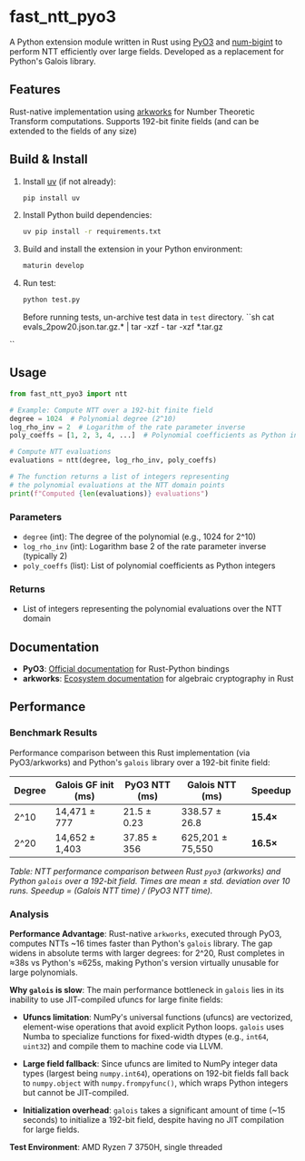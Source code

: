 # fast_ntt_pyo3

A Python extension module written in Rust using [PyO3](https://pyo3.rs/) and [num-bigint](https://docs.rs/num-bigint/) to perform NTT efficiently over large fields. Developed as a replacement for Python's Galois library.

## Features

Rust-native implementation using [arkworks](https://arkworks.rs/) for Number Theoretic Transform computations. Supports 192-bit finite fields (and can be extended to the fields of any size)

## Build & Install

1. Install [uv](https://github.com/astral-sh/uv) (if not already):
   ```sh
   pip install uv
   ```
2. Install Python build dependencies:
   ```sh
   uv pip install -r requirements.txt
   ```
3. Build and install the extension in your Python environment:
   ```sh
   maturin develop
   ```
4. Run test:

   ```sh
   python test.py
   ```

   Before running tests, un-archive test data in `test` directory.
   ``sh
   cat evals_2pow20.json.tar.gz.\* | tar -xzf -
   tar -xzf \*.tar.gz

``

## Usage

```python
from fast_ntt_pyo3 import ntt

# Example: Compute NTT over a 192-bit finite field
degree = 1024  # Polynomial degree (2^10)
log_rho_inv = 2  # Logarithm of the rate parameter inverse
poly_coeffs = [1, 2, 3, 4, ...]  # Polynomial coefficients as Python integers

# Compute NTT evaluations
evaluations = ntt(degree, log_rho_inv, poly_coeffs)

# The function returns a list of integers representing
# the polynomial evaluations at the NTT domain points
print(f"Computed {len(evaluations)} evaluations")
```

### Parameters

- `degree` (int): The degree of the polynomial (e.g., 1024 for 2^10)
- `log_rho_inv` (int): Logarithm base 2 of the rate parameter inverse (typically 2)
- `poly_coeffs` (list): List of polynomial coefficients as Python integers

### Returns

- List of integers representing the polynomial evaluations over the NTT domain

## Documentation

- **PyO3**: [Official documentation](https://pyo3.rs/) for Rust-Python bindings
- **arkworks**: [Ecosystem documentation](https://arkworks.rs/) for algebraic cryptography in Rust

## Performance

### Benchmark Results

Performance comparison between this Rust implementation (via PyO3/arkworks) and Python's `galois` library over a 192-bit finite field:

| **Degree** | **Galois GF init (ms)** | **PyO3 NTT (ms)** | **Galois NTT (ms)** | **Speedup** |
| ---------- | ----------------------- | ----------------- | ------------------- | ----------- |
| 2^10       | 14,471 ± 777            | 21.5 ± 0.23       | 338.57 ± 26.8       | **15.4×**   |
| 2^20       | 14,652 ± 1,403          | 37.85 ± 356       | 625,201 ± 75,550    | **16.5×**   |

_Table: NTT performance comparison between Rust `pyo3` (arkworks) and Python `galois` over a 192-bit field. Times are mean ± std. deviation over 10 runs. Speedup = (Galois NTT time) / (PyO3 NTT time)._

### Analysis

**Performance Advantage**: Rust-native `arkworks`, executed through PyO3, computes NTTs ~16 times faster than Python's `galois` library. The gap widens in absolute terms with larger degrees: for 2^20, Rust completes in ≈38s vs Python's ≈625s, making Python's version virtually unusable for large polynomials.

**Why `galois` is slow**: The main performance bottleneck in `galois` lies in its inability to use JIT-compiled ufuncs for large finite fields:

- **Ufuncs limitation**: NumPy's universal functions (ufuncs) are vectorized, element-wise operations that avoid explicit Python loops. `galois` uses Numba to specialize functions for fixed-width dtypes (e.g., `int64`, `uint32`) and compile them to machine code via LLVM.

- **Large field fallback**: Since ufuncs are limited to NumPy integer data types (largest being `numpy.int64`), operations on 192-bit fields fall back to `numpy.object` with `numpy.frompyfunc()`, which wraps Python integers but cannot be JIT-compiled.

- **Initialization overhead**: `galois` takes a significant amount of time (~15 seconds) to initialize a 192-bit field, despite having no JIT compilation for large fields.

**Test Environment**: AMD Ryzen 7 3750H, single threaded
